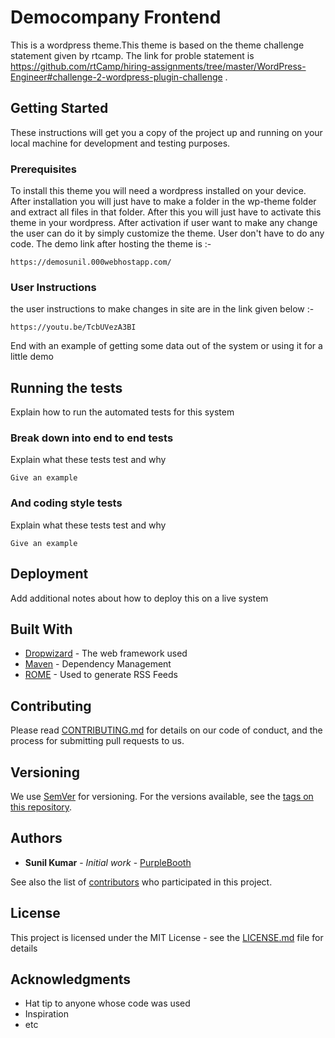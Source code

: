 # Democompany Frontend

This is a wordpress theme.This theme is based on the theme challenge statement given by rtcamp. The link for proble statement is https://github.com/rtCamp/hiring-assignments/tree/master/WordPress-Engineer#challenge-2-wordpress-plugin-challenge . 

## Getting Started

These instructions will get you a copy of the project up and running on your local machine for development and testing purposes. 

### Prerequisites

To install this theme you will need a wordpress installed on your device.
After installation you will just have to make a folder in the wp-theme folder and extract all files in that folder. After this you will just have to activate this theme in your wordpress. After activation if user want to make any change the user can do it by simply customize the theme. User don't have to do any code. The demo link after hosting the theme is :-

```
https://demosunil.000webhostapp.com/
```

### User Instructions

the user instructions to make changes in site are in the link given below :-
```
https://youtu.be/TcbUVezA3BI
```


End with an example of getting some data out of the system or using it for a little demo

## Running the tests

Explain how to run the automated tests for this system

### Break down into end to end tests

Explain what these tests test and why

```
Give an example
```

### And coding style tests

Explain what these tests test and why

```
Give an example
```

## Deployment

Add additional notes about how to deploy this on a live system

## Built With

* [Dropwizard](http://www.dropwizard.io/1.0.2/docs/) - The web framework used
* [Maven](https://maven.apache.org/) - Dependency Management
* [ROME](https://rometools.github.io/rome/) - Used to generate RSS Feeds

## Contributing

Please read [CONTRIBUTING.md](https://gist.github.com/PurpleBooth/b24679402957c63ec426) for details on our code of conduct, and the process for submitting pull requests to us.

## Versioning

We use [SemVer](http://semver.org/) for versioning. For the versions available, see the [tags on this repository](https://github.com/your/project/tags). 

## Authors

* **Sunil Kumar** - *Initial work* - [PurpleBooth](https://github.com/PurpleBooth)

See also the list of [contributors](https://github.com/your/project/contributors) who participated in this project.

## License

This project is licensed under the MIT License - see the [LICENSE.md](LICENSE.md) file for details

## Acknowledgments

* Hat tip to anyone whose code was used
* Inspiration
* etc
